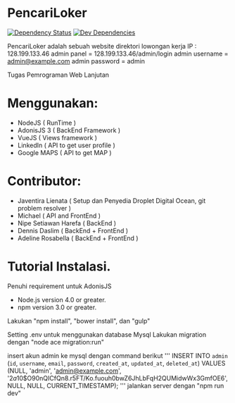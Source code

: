 # PencariLoker
[![Dependency Status](https://david-dm.org/PencariLoker/pencariLoker.svg)](https://david-dm.org/PencariLoker/pencariLoker)
[![Dev Dependencies](https://david-dm.org/PencariLoker/dev/pencariLoker.svg?style=flat-square)](https://david-dm.org/PencariLoker/pencariLoker#info=devDependencies)

PencariLoker adalah sebuah website direktori lowongan kerja
IP : 128.199.133.46
admin panel = 128.199.133.46/admin/login
admin username = admin@example.com
admin password = admin

Tugas Pemrograman Web Lanjutan
# Menggunakan: 
- NodeJS ( RunTime )
- AdonisJS 3 ( BackEnd Framework )
- VueJS ( Views framework )
- LinkedIn ( API to get user profile )
- Google MAPS ( API to get MAP )

# Contributor:
- Javentira Lienata ( Setup dan Penyedia Droplet Digital Ocean, git problem resolver ) 
- Michael ( API and FrontEnd )
- Nipe Setiawan Harefa ( BackEnd )
- Dennis Daslim ( BackEnd + FrontEnd )
- Adeline Rosabella ( BackEnd + FrontEnd )


# Tutorial Instalasi.
Penuhi requirement untuk AdonisJS
- Node.js version 4.0 or greater.
- npm version 3.0 or greater.

Lakukan "npm install", "bower install", dan "gulp"

Setting .env untuk menggunakan database Mysql
Lakukan migration dengan "node ace migration:run"

insert akun admin ke mysql dengan command berikut
'''
INSERT INTO `admin` (`id`, `username`, `email`, `password`, `created_at`, `updated_at`, `deleted_at`) VALUES (NULL, 'admin', 'admin@example.com', '$2a$10$O90nQICfQn8.r5FT/Ko.fuouh0bwZ6JhLbFqH2QUMidwWx3GmfOE6', NULL, NULL, CURRENT_TIMESTAMP);
'''
jalankan server dengan "npm run dev"
